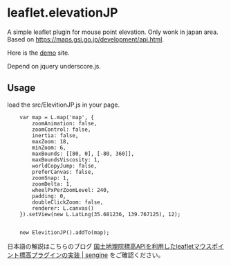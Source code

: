 # leaflet.elevationJP

A simple leaflet plugin for mouse point elevation.
Only wonk in japan area.
Based on https://maps.gsi.go.jp/development/api.html.

Here is the [demo](https://sengine.xyz/static/ElevitionJP/demo.html) site.

Depend on jquery underscore.js.

## Usage

load the src/ElevitionJP.js in your page.

```
	var map = L.map('map', {
		zoomAnimation: false,
		zoomControl: false,
		inertia: false,
		maxZoom: 18, 
		minZoom: 6,
		maxBounds: [[80, 0], [-80, 360]],
		maxBoundsViscosity: 1,
		worldCopyJump: false,
		preferCanvas: false,
		zoomSnap: 1,
		zoomDelta: 1,
		wheelPxPerZoomLevel: 240,
		padding: 0,
		doubleClickZoom: false,
		renderer: L.canvas()
	}).setView(new L.LatLng(35.681236, 139.767125), 12);


	new ElevitionJP().addTo(map);

```


日本語の解説はこちらのブログ
<a href="https://sengine.xyz/2019/09/27/ElevationJP/" target="_blank">国土地理院標高APIを利用したleafletマウスポイント標高プラグインの実装 | sengine</a>
をご確認ください。
